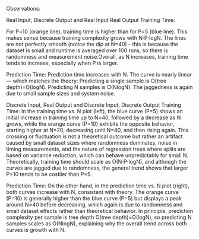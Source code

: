 Observations:

Real Input, Discrete Output and Real Input Real Output
Training Time:

For P=10 (orange line), training time is higher than for P=5 (blue line). This makes sense because training complexity grows with N⋅P⋅logN. The lines are not perfectly smooth (notice the dip at N=40) - this is because the dataset is small and runtime is averaged over 100 runs, so there is randomness and measurement noise.Overall, as N increases, training time tends to increase, especially when P is larger.

Prediction Time:
Prediction time increases with N. The curve is nearly linear — which matches the theory:
Predicting a single sample is O(tree depth)=O(logN). Predicting N samples is O(NlogN).
The jaggedness is again due to small sample sizes and system noise.


Discrete Input, Real Output and Discrete Input, Discrete Output
Training Time:
In the training time vs. N plot (left), the blue curve (P=5) shows an initial increase in training time up to N=40, followed by a decrease as N grows, while the orange curve (P=10) exhibits the opposite behavior, starting higher at N=20, decreasing until N=40, and then rising again. This crossing or fluctuation is not a theoretical outcome but rather an artifact caused by small dataset sizes where randomness dominates, noise in timing measurements, and the nature of regression trees where splits are based on variance reduction, which can behave unpredictably for small N. Theoretically, training time should scale as O(N⋅P⋅logN), and although the curves are jagged due to randomness, the general trend shows that larger P=10 tends to be costlier than P=5. 

Prediction Time:
On the other hand, in the prediction time vs. N plot (right), both curves increase with N, consistent with theory. The orange curve (P=10) is generally higher than the blue curve (P=5) but displays a peak around N=40 before decreasing, which again is due to randomness and small dataset effects rather than theoretical behavior. In principle, prediction complexity per sample is tree depth O(tree depth)=O(logN), so predicting N samples scales as O(NlogN), explaining why the overall trend across both curves is growth with N.